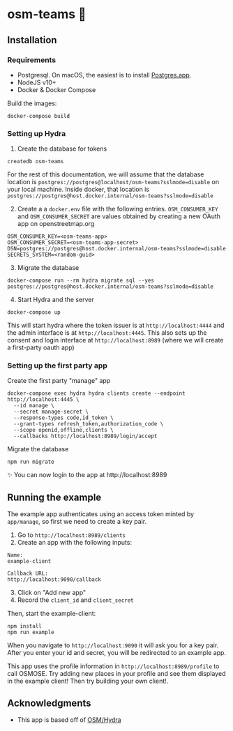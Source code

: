 # osm-teams 🐉

## Installation
### Requirements
- Postgresql. On macOS, the easiest is to install [Postgres.app](https://postgresapp.com/).
- NodeJS v10+ 
- Docker & Docker Compose

Build the images:
```
docker-compose build
```

### Setting up Hydra

1. Create the database for tokens
```
createdb osm-teams
```
For the rest of this documentation, we will assume that the database location is `postgres://postgres@localhost/osm-teams?sslmode=disable` on your local machine. Inside docker, that location is `postgres://postgres@host.docker.internal/osm-teams?sslmode=disable`

2. Create a a `docker.env` file with the following entries. `OSM_CONSUMER_KEY` and `OSM_CONSUMER_SECRET` are values obtained by creating a new OAuth app on openstreetmap.org
```
OSM_CONSUMER_KEY=<osm-teams-app>
OSM_CONSUMER_SECRET=<osm-teams-app-secret>
DSN=postgres://postgres@host.docker.internal/osm-teams?sslmode=disable
SECRETS_SYSTEM=<random-guid>
```

3. Migrate the database
```
docker-compose run --rm hydra migrate sql --yes postgres://postgres@host.docker.internal/osm-teams?sslmode=disable
```

4. Start Hydra and the server
```
docker-compose up
```

This will start hydra where the token issuer is at `http://localhost:4444` and the admin interface is at `http://localhost:4445`. This also sets up the consent and login interface at `http://localhost:8989` (where we will create a first-party oauth app)

### Setting up the first party app

Create the first party "manage" app
```
docker-compose exec hydra hydra clients create --endpoint http://localhost:4445 \
  --id manage \
  --secret manage-secret \
  --response-types code,id_token \
  --grant-types refresh_token,authorization_code \
  --scope openid,offline,clients \
  --callbacks http://localhost:8989/login/accept
```

Migrate the database
```
npm run migrate
```

✨ You can now login to the app at http://localhost:8989

## Running the example
The example app authenticates using an access token minted by `app/manage`, so first we need to create a key pair.

1. Go to `http://localhost:8989/clients`
2. Create an app with the following inputs:
```
Name:
example-client

Callback URL:
http://localhost:9090/callback
```
3. Click on "Add new app"
4. Record the `client_id` and `client_secret`

Then, start the example-client:
```
npm install 
npm run example
```

When you navigate to `http://localhost:9090` it will ask you for a key pair. After you enter your id and secret, you will be redirected to an example app. 

This app uses the profile information in `http://localhost:8989/profile` to call OSMOSE. Try adding new places in your profile and see them displayed in the example client! Then try building your own client!.

## Acknowledgments
- This app is based off of [OSM/Hydra](https://github.com/kamicut/osmhydra)